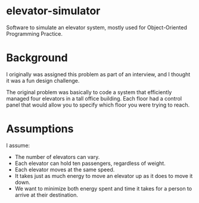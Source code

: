 # elevator-simulator
Software to simulate an elevator system, mostly used for Object-Oriented Programming Practice.

# Background
I originally was assigned this problem as part of an interview, and I thought it was a fun design challenge.

The original problem was basically to code a system that efficiently managed four elevators in a tall office building. Each floor had a control panel that would allow you to specify which floor you were trying to reach.

# Assumptions
I assume:

* The number of elevators can vary.
* Each elevator can hold ten passengers, regardless of weight.
* Each elevator moves at the same speed.
* It takes just as much energy to move an elevator up as it does to move it down.
* We want to minimize both energy spent and time it takes for a person to arrive at their destination.
